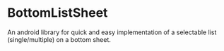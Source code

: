 # BottomListSheet
An android library for quick and easy implementation of a selectable list (single/multiple) on a bottom sheet.
